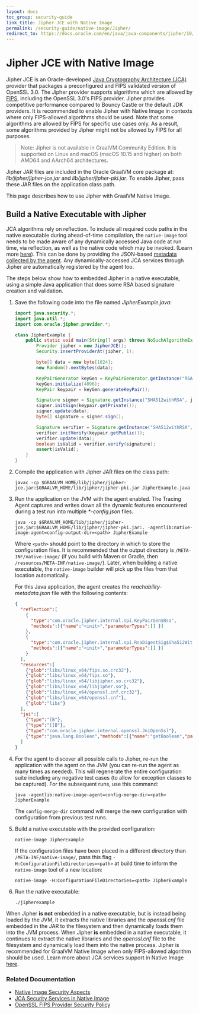 ```yaml
---
layout: docs
toc_group: security-guide
link_title: Jipher JCE with Native Image
permalink: /security-guide/native-image/Jipher/
redirect_to: https://docs.oracle.com/en/java/java-components/jipher/10/jipher-user-guide/what-is-oracle-jipher.html
---
```


# Jipher JCE with Native Image

Jipher JCE is an Oracle-developed [Java Cryptography Architecture (JCA)](../reference-manual/native-image/JCASecurityServices.md) provider that packages a preconfigured and FIPS validated version of OpenSSL 3.0.
The Jipher provider supports algorithms which are allowed by [FIPS](https://en.wikipedia.org/wiki/FIPS_140), including the OpenSSL 3.0's FIPS provider.
Jipher provides competitive performance compared to Bouncy Castle or the default JDK providers.
It is recommended to enable Jipher with Native Image in contexts where only FIPS-allowed algorithms should be used.
Note that some algorithms are allowed by FIPS for specific use cases only. As a result, some algorithms provided by Jipher might not be allowed by FIPS for all purposes.

> Note: Jipher is not available in GraalVM Community Edition. It is supported on Linux and macOS (macOS 10.15 and higher) on both AMD64 and AArch64 architectures.

Jipher JAR files are included in the Oracle GraalVM core package at: _lib/jipher/jipher-jce.jar_ and _lib/jipher/jipher-pki.jar_.
To enable Jipher, pass these JAR files on the application class path.

This page describes how to use Jipher with GraalVM Native Image.

## Build a Native Executable with Jipher

JCA algorithms rely on reflection.
To include all required code paths in the native executable during ahead-of-time compilation, the `native-image` tool needs to be made aware of any dynamically accessed Java code at run time, via reflection, as well as the native code which may be invoked. (Learn more [here](../reference-manual/native-image/NativeImageBasics.md#static-analysis)).
This can be done by providing the JSON-based [metadata collected by the agent](../reference-manual/native-image/AutomaticMetadataCollection.md).
Any dynamically-accessed JCA services through Jipher are automatically registered by the agent too.

The steps below show how to embedded Jipher in a native executable, using a simple Java application that does some RSA based signature creation and validation.

1. Save the following code into the file named _JipherExample.java_:

    ```java
    import java.security.*;
    import java.util.*;
    import com.oracle.jipher.provider.*;

    class JipherExample {
        public static void main(String[] args) throws NoSuchAlgorithmException, InvalidKeyException, SignatureException {
            Provider jipher = new JipherJCE();
            Security.insertProviderAt(jipher, 1);

            byte[] data = new byte[1024];
            new Random().nextBytes(data);

            KeyPairGenerator keyGen = KeyPairGenerator.getInstance("RSA", jipher);
            keyGen.initialize(4096);
            KeyPair keypair = keyGen.generateKeyPair();

            Signature signer = Signature.getInstance("SHA512withRSA", jipher);
            signer.initSign(keypair.getPrivate());
            signer.update(data);
            byte[] signature = signer.sign();

            Signature verifier = Signature.getInstance("SHA512withRSA", jipher);
            verifier.initVerify(keypair.getPublic());
            verifier.update(data);
            boolean isValid = verifier.verify(signature);
            assert(isValid);
        }
    }
    ```

2. Compile the application with Jipher JAR files on the class path:

    ```shell
    javac -cp $GRAALVM_HOME/lib/jipher/jipher-jce.jar:$GRAALVM_HOME/lib/jipher/jipher-pki.jar JipherExample.java
    ```
3. Run the application on the JVM with the agent enabled. The Tracing Agent captures and writes down all the dynamic features encountered during a test run into multiple _*-config.json_ files.

    ```shell
    java -cp $GRAALVM_HOME/lib/jipher/jipher-jce.jar:$GRAALVM_HOME/lib/jipher/jipher-pki.jar:. -agentlib:native-image-agent=config-output-dir=<path> JipherExample
    ```
    Where `<path>` should point to the directory in which to store the configuration files.
    It is recommended that the output directory is `/META-INF/native-image/` (if you build with Maven or Gradle, then `/resources/META-INF/native-image/`).
    Later, when building a native executable, the `native-image` builder will pick up the files from that location automatically.

    For this Java application, the agent creates the _reachability-metadata.json_ file with the following contents:
    ```json
    {
      "reflection":[
        {
          "type":"com.oracle.jipher.internal.spi.KeyPairGen$Rsa",
          "methods":[{"name":"<init>","parameterTypes":[] }]
        },
        {
          "type":"com.oracle.jipher.internal.spi.RsaDigestSig$Sha512WithRsa",
          "methods":[{"name":"<init>","parameterTypes":[] }]
        }
      ],
      "resources":[
        {"glob":"libs/linux_x64/fips.so.crc32"},
        {"glob":"libs/linux_x64/fips.so"},
        {"glob":"libs/linux_x64/libjipher.so.crc32"},
        {"glob":"libs/linux_x64/libjipher.so"},
        {"glob":"libs/linux_x64/openssl.cnf.crc32"},
        {"glob":"libs/linux_x64/openssl.cnf"},
        {"glob":"libs"}
      ],
      "jni":[
        {"type":"[B"},
        {"type":"[[B"},
        {"type":"com.oracle.jipher.internal.openssl.JniOpenSsl"},
        {"type":"java.lang.Boolean","methods":[{"name":"getBoolean","parameterTypes":["java.lang.String"] }]}
      ]
    }
   ```

4. For the agent to discover all possible calls to Jipher, re-run the application with the agent on the JVM (you can re-run the agent as many times as needed). This will regenerate the entire configuration suite including any negative test cases (to allow for exception classes to be captured). For the subsequent runs, use this command:

    ```shell
    java -agentlib:native-image-agent=config-merge-dir=<path> JipherExample
    ```
    The `config-merge-dir` command will merge the new configuration with configuration from previous test runs.

5. Build a native executable with the provided configuration:

    ```shell
    native-image JipherExample
    ```
    If the configuration files have been placed in a different directory than `/META-INF/native-image/`, pass this flag `-H:ConfigurationFileDirectories=<path>` at build time to inform the `native-image` tool of a new location:

    ```shell
    native-image -H:ConfigurationFileDirectories=<path> JipherExample
    ```

6. Run the native executable:
    ```shell
    ./jipherexample
    ```

When Jipher **is not** embedded in a native executable, but is instead being loaded by the JVM, it extracts the native libraries and the _openssl.cnf_ file embedded in the JAR to the filesystem and then dynamically loads them into the JVM process.
When Jipher **is** embedded in a native executable, it continues to extract the native libraries and the _openssl.cnf_ file to the filesystem and dynamically load them into the native process.
Jipher is recommended for GraalVM Native Image when only FIPS-allowed algorithm should be used. Learn more about JCA services support in Native Image [here](../reference-manual/native-image/JCASecurityServices.md).

### Related Documentation

* [Native Image Security Aspects](native-image.md)
* [JCA Security Services in Native Image](../reference-manual/native-image/JCASecurityServices.md)
* [OpenSSL FIPS Provider Security Policy](https://csrc.nist.gov/CSRC/media/projects/cryptographic-module-validation-program/documents/security-policies/140sp4506.pdf)